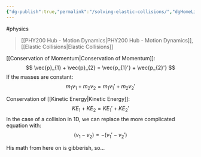 ```yaml
---
{"dg-publish":true,"permalink":"/solving-elastic-collisions/","dgHomeLink":true,"dgPassFrontmatter":false,"dgShowLocalGraph":true}
---
```


#physics 
> [[PHY200 Hub - Motion Dynamics|PHY200 Hub - Motion Dynamics]], [[Elastic Collisions|Elastic Collisions]]

[[Conservation of Momentum|Conservation of Momentum]]:
$$
\vec{p}_{1} + \vec{p}_{2} = \vec{p_{1}'} + \vec{p_{2}'}
$$
If the masses are constant:
$$
m_{1}v_{1}+m_{2}v_{2} = m_{1}v_{1}' + m_{2}v_{2}'
$$

Conservation of [[Kinetic Energy|Kinetic Energy]]:
$$
KE_{1}+KE_{2}= KE_{1}' + KE_{2}'
$$
In the case of a collision in 1D, we can replace the more complicated equation with:
$$
(v_{1}-v_{2}) = -(v_{1}'-v_{2}')
$$

His math from here on is gibberish, so...
